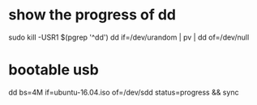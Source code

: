 # show the progress of dd

sudo kill -USR1 $(pgrep '^dd')
dd if=/dev/urandom | pv | dd of=/dev/null

# bootable usb
dd bs=4M if=ubuntu-16.04.iso of=/dev/sdd status=progress && sync
